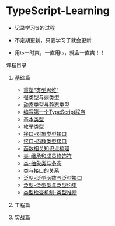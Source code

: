 # TypeScript-Learning

* 记录学习ts的过程

* 不定期更新，只要学习了就会更新

* 用ts一时爽，一直用ts，就会一直爽！！

课程目录

1. 基础篇
    * [重塑“类型思维”](./01-基础篇/01-重塑“类型思维”/重塑“类型思维”.md)
    * [强类型与弱类型](./01-基础篇/02-类型基础-强类型与弱类型/强类型与弱类型.md)
    * [动态类型与静态类型](./01-基础篇/03-类型基础-动态类型与静态类型/类型基础-动态类型与静态类型.md)
    * [编写第一个TypeScript程序](./01-基础篇/04-编写第一个TypeScript程序/编写第一个TypeScript程序.md)
    * [基本类型](./01-基础篇/05-基本类型/基本类型.md)
    * [枚举类型](./01-基础篇/06-枚举类型/枚举类型.md)
    * [接口-对象类型接口](./01-基础篇/07-接口-对象类型接口/接口-对象类型接口.md)
    * [接口-函数类型接口](./01-基础篇/08-接口-函数类型接口/接口-函数类型接口.md)
    * [函数相关知识点梳理](./01-基础篇/09-函数相关知识点梳理/函数相关知识点梳理.md)
    * [类-继承和成员修饰符](./01-基础篇/10-类-继承和成员修饰符/类-继承和成员修饰符.md)
    * [类-抽象类与多态](./01-基础篇/11-类-抽象类与多态/类-抽象类与多态.md)
    * [类与接口的关系](./01-基础篇/12-类与接口的关系/类与接口的关系.md)
    * [泛型-泛型函数与泛型接口](./01-基础篇/13-泛型-泛型函数与泛型接口/泛型-泛型函数与泛型接口.md)
    * [泛型-泛型类与泛型约束](./01-基础篇/14-泛型-泛型类与泛型约束/泛型-泛型类与泛型约束.md)
    * [类型检查机制-类型推断](./01-基础篇/15-类型检查机制-类型推断/类型检查机制-类型推断.md)
    
2. 工程篇

3. 实战篇

